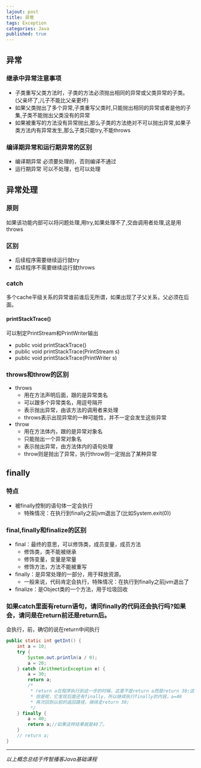 ```yaml
---  
lajout: post  
title: 异常  
tags: Exception  
categories: Java  
published: true  
---  
```


## 异常

### 继承中异常注意事项

* 子类重写父类方法时，子类的方法必须抛出相同的异常或父类异常的子类。(父亲坏了,儿子不能比父亲更坏)
* 如果父类抛出了多个异常,子类重写父类时,只能抛出相同的异常或者是他的子集,子类不能抛出父类没有的异常
* 如果被重写的方法没有异常抛出,那么子类的方法绝对不可以抛出异常,如果子类方法内有异常发生,那么子类只能try,不能throws

### 编译期异常和运行期异常的区别

* 编译期异常 必须要处理的，否则编译不通过
* 运行期异常 可以不处理，也可以处理

## 异常处理

### 原则

如果该功能内部可以将问题处理,用try,如果处理不了,交由调用者处理,这是用throws

### 区别

* 后续程序需要继续运行就try
* 后续程序不需要继续运行就throws

### catch

多个cache平级关系的异常谁前谁后无所谓，如果出现了子父关系，父必须在后面。

#### printStackTrace()

可以制定PrintStream和PrintWriter输出

* public void printStackTrace()
* public void printStackTrace(PrintStream s)
* public void printStackTrace(PrintWriter s)

### throws和throw的区别

* throws
	- 用在方法声明后面，跟的是异常类名
	- 可以跟多个异常类名，用逗号隔开
	- 表示抛出异常，由该方法的调用者来处理
	- throws表示出现异常的一种可能性，并不一定会发生这些异常
* throw
	- 用在方法体内，跟的是异常对象名
	- 只能抛出一个异常对象名
	- 表示抛出异常，由方法体内的语句处理
	- throw则是抛出了异常，执行throw则一定抛出了某种异常

## finally

### 特点

* 被finally控制的语句体一定会执行
	- 特殊情况：在执行到finally之前jvm退出了(比如System.exit(0))

### final,finally和finalize的区别

* final：最终的意思，可以修饰类，成员变量，成员方法
	- 修饰类，类不能被继承
	- 修饰变量，变量是常量
	- 修饰方法，方法不能被重写
* finally：是异常处理的一部分，用于释放资源。
	- 一般来说，代码肯定会执行，特殊情况：在执行到finally之前jvm退出了
* finalize：是Object类的一个方法，用于垃圾回收

### 如果catch里面有return语句，请问finally的代码还会执行吗?如果会，请问是在return前还是return后。

会执行，前，确切的说在return中间执行

```java
public static int getInt() {
	int a = 10;
	try {
		System.out.println(a / 0);
		a = 20;
	} catch (ArithmeticException e) {
		a = 30;
		return a;
		/*
		 * return a在程序执行到这一步的时候，这里不是return a而是return 30;这个返回路径就形成了。
		 * 但是呢，它发现后面还有finally，所以继续执行finally的内容，a=40
		 * 再次回到以前的返回路径，继续走return 30;
		 */
	} finally {
		a = 40;
		return a;//如果这样结果就是40了。
	}
	// return a;
}
```


----------

*以上概念总结于传智播客Java基础课程*